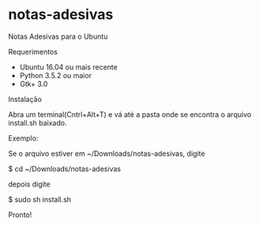 # notas-adesivas
Notas Adesivas para o Ubuntu

Requerimentos
* Ubuntu 16.04 ou mais recente
* Python 3.5.2 ou maior
* Gtk+ 3.0

Instalação

Abra um terminal(Cntrl+Alt+T) e vá até a pasta onde se encontra o arquivo install.sh baixado.

Exemplo: 

Se o arquivo estiver em ~/Downloads/notas-adesivas, digite

$ cd ~/Downloads/notas-adesivas

depois digite

$ sudo sh install.sh

Pronto!
